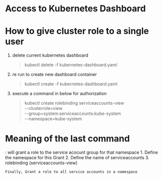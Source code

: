 Access to Kubernetes Dashboard
==============================

# How to give cluster role to a single user

  1. delete current kubernetes dashboard
      > kubectl delete -f kubernetes-dashboard.yaml

  2. re run to create new dashboard container
      > kubectl create -f kubernetes-dashboard.yaml

  3. execute a command in below for authorization

      > kubectl create rolebinding serviceaccounts-view \
        --clusterrole=view \
        --group=system:serviceaccounts:kube-system \
        --namespace=kube-system

# Meaning of the last command
  : will grant a role to the service acocunt group for that namespace 
    1. Define the namespace for this Grant
    2. Define the name of serviceaccounts
    3. rolebinding (serviceaccounts-view)

    Finally, Grant a role to all service accounts in a namespace


